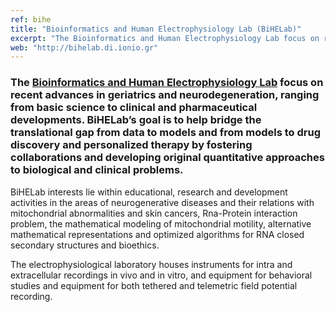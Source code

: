 ```yaml
---
ref: bihe
title: "Bioinformatics and Human Electrophysiology Lab (BiHELab)"
excerpt: "The Bioinformatics and Human Electrophysiology Lab focus on recent advances in geriatrics and neurodegeneration, ranging from basic science to clinical and pharmaceutical developments. BiHELab’s goal is to help bridge the translational gap from data to models and from models to drug discovery and personalized therapy by fostering collaborations and developing original quantitative approaches to biological and clinical problems."
web: "http://bihelab.di.ionio.gr"
---
```


### The [Bioinformatics and Human Electrophysiology Lab](http://bihelab.di.ionio.gr) focus on recent advances in geriatrics and neurodegeneration, ranging from basic science to clinical and pharmaceutical developments. BiHELab’s goal is to help bridge the translational gap from data to models and from models to drug discovery and personalized therapy by fostering collaborations and developing original quantitative approaches to biological and clinical problems.

BiHELab interests lie within educational, research and development activities in the areas of neurogenerative diseases and their relations with mitochondrial abnormalities and skin cancers, Rna-Protein interaction problem, the mathematical modeling of mitochondrial motility, alternative mathematical representations and optimized algorithms for RNA closed secondary structures and bioethics.

The electrophysiological laboratory houses instruments for intra and extracellular recordings in vivo and in vitro, and equipment for behavioral studies and equipment for both tethered and telemetric field potential recording.

